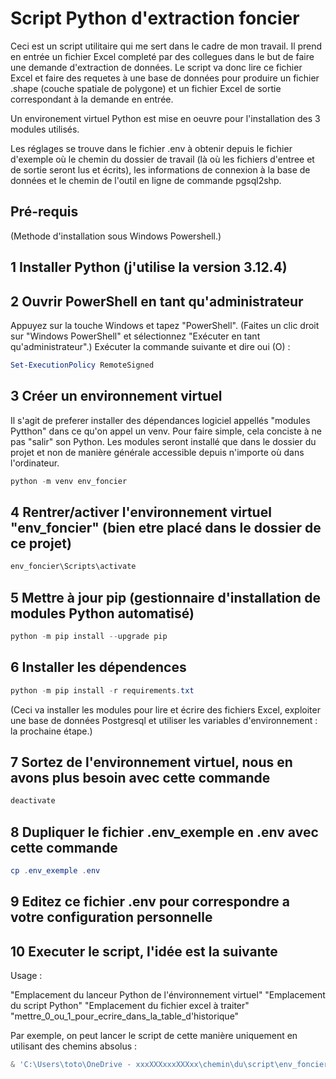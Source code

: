 # Script Python d'extraction foncier

Ceci est un script utilitaire qui me sert dans le cadre de mon travail. Il prend en entrée un fichier Excel completé par des collegues dans le but de faire une demande d'extraction de données. Le script va donc lire ce fichier Excel et faire des requetes à une base de données pour produire un fichier .shape (couche spatiale de polygone) et un fichier Excel de sortie correspondant à la demande en entrée.

Un environement virtuel Python est mise en oeuvre pour l'installation des 3 modules utilisés.

Les réglages se trouve dans le fichier .env à obtenir depuis le fichier d'exemple où le chemin du dossier de travail (là où les fichiers d'entree et de sortie seront lus et écrits), les informations de connexion à la base de données et le chemin de l'outil en ligne de commande pgsql2shp.

## Pré-requis

(Methode d'installation sous Windows Powershell.)

## 1 Installer Python (j'utilise la version 3.12.4)

## 2 Ouvrir PowerShell en tant qu'administrateur

Appuyez sur la touche Windows et tapez "PowerShell".
(Faites un clic droit sur "Windows PowerShell" et sélectionnez "Exécuter en tant qu'administrateur".)
Exécuter la commande suivante et dire oui (O) :

```powershell
Set-ExecutionPolicy RemoteSigned
```

## 3 Créer un environnement virtuel

Il s'agit de preferer installer des dépendances logiciel appellés "modules Pytthon" dans ce qu'on appel un venv. Pour faire simple, cela conciste à ne pas "salir" son Python. Les modules seront installé que dans le dossier du projet et non de manière générale accessible depuis n'importe où dans l'ordinateur.

```powershell
python -m venv env_foncier
```

## 4 Rentrer/activer l'environnement virtuel "env_foncier" (bien etre placé dans le dossier de ce projet)

```powershell
env_foncier\Scripts\activate
```

## 5 Mettre à jour pip (gestionnaire d'installation de modules Python automatisé)

```powershell
python -m pip install --upgrade pip
```

## 6 Installer les dépendences

```powershell
python -m pip install -r requirements.txt
```
(Ceci va installer les modules pour lire et écrire des fichiers Excel, exploiter une base de données Postgresql et utiliser les variables d'environnement : la prochaine étape.)

## 7 Sortez de l'environnement virtuel, nous en avons plus besoin avec cette commande

```powershell
deactivate
```

## 8 Dupliquer le fichier .env_exemple en .env avec cette commande

```powershell
cp .env_exemple .env
```

## 9 Editez ce fichier .env pour correspondre a votre configuration personnelle

## 10 Executer le script, l'idée est la suivante

Usage :

"Emplacement du lanceur Python de l'énvironnement virtuel" "Emplacement du script Python" "Emplacement du fichier excel à traiter" "mettre_0_ou_1_pour_ecrire_dans_la_table_d'historique"

Par exemple, on peut lancer le script de cette manière uniquement en utilisant des chemins absolus :

```powershell
& 'C:\Users\toto\OneDrive - xxxXXXxxxXXXxx\chemin\du\script\env_foncier\Scripts\python.exe' 'C:\Users\toto\OneDrive - xxxXXXxxxXXXxx\chemin\du\script\extraction_foncier.py' 'C:\Users\nelie\OneDrive - xxxXXXxxxXXXxx\chemin\où\les\collegues\mettent\leurs\fichiers\de\demanandes\a_traiter\MBV_FR2100283_51_Marais de St-Gond_Modele_demande_extraction_ffna.xlsx' 0
```
